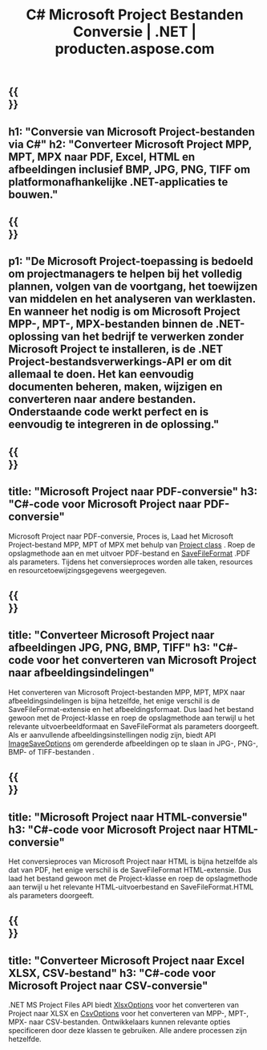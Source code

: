 ﻿---
translation: true
template: /templates/conversion_net.md
title: C# Microsoft Project Bestanden Conversie | .NET | producten.aspose.com
url: /net/conversion/
description: Converteer Microsoft Project MPP MPT MPX naar PDF HTML Excel en afbeeldingen JPG PNG BMP TIFF met enkele regels C#-code via .NET-bibliotheek.
keywords: taken conversie api .net, taken conversie api .net, taak converter c# integreren
family: tasks
platformtag: net
feature: conversion
---

{{<section banner>}}
---
h1: "Conversie van Microsoft Project-bestanden via C#"
h2: "Converteer Microsoft Project MPP, MPT, MPX naar PDF, Excel, HTML en afbeeldingen inclusief BMP, JPG, PNG, TIFF om platformonafhankelijke .NET-applicaties te bouwen."
---

{{<section overview>}}
---
p1: "De Microsoft Project-toepassing is bedoeld om projectmanagers te helpen bij het volledig plannen, volgen van de voortgang, het toewijzen van middelen en het analyseren van werklasten. En wanneer het nodig is om Microsoft Project MPP-, MPT-, MPX-bestanden binnen de .NET-oplossing van het bedrijf te verwerken zonder Microsoft Project te installeren, is de .NET Project-bestandsverwerkings-API er om dit allemaal te doen. Het kan eenvoudig documenten beheren, maken, wijzigen en converteren naar andere bestanden. Onderstaande code werkt perfect en is eenvoudig te integreren in de oplossing."
---

{{<section feature1>}}
---
title: "Microsoft Project naar PDF-conversie"
h3: "C#-code voor Microsoft Project naar PDF-conversie"
---
Microsoft Project naar PDF-conversie, Proces is, Laad het Microsoft Project-bestand MPP, MPT of MPX met behulp van [Project class](https://apireference.aspose.com/tasks/net/aspose.tasks/project) . Roep de opslagmethode aan en met uitvoer PDF-bestand en [SaveFileFormat](https://apireference.aspose.com/tasks/net/aspose.tasks.saving/savefileformat) .PDF als parameters. Tijdens het conversieproces worden alle taken, resources en resourcetoewijzingsgegevens weergegeven.

{{<section feature2>}}
---
title: "Converteer Microsoft Project naar afbeeldingen JPG, PNG, BMP, TIFF"
h3: "C#-code voor het converteren van Microsoft Project naar afbeeldingsindelingen"
---

Het converteren van Microsoft Project-bestanden MPP, MPT, MPX naar afbeeldingsindelingen is bijna hetzelfde, het enige verschil is de SaveFileFormat-extensie en het afbeeldingsformaat. Dus laad het bestand gewoon met de Project-klasse en roep de opslagmethode aan terwijl u het relevante uitvoerbeeldformaat en SaveFileFormat als parameters doorgeeft. Als er aanvullende afbeeldingsinstellingen nodig zijn, biedt API [ImageSaveOptions](https://apireference.aspose.com/tasks/net/aspose.tasks.saving/imagesaveoptions) om gerenderde afbeeldingen op te slaan in JPG-, PNG-, BMP- of TIFF-bestanden .

{{<section feature3>}}
---
title: "Microsoft Project naar HTML-conversie"
h3: "C#-code voor Microsoft Project naar HTML-conversie"
---

Het conversieproces van Microsoft Project naar HTML is bijna hetzelfde als dat van PDF, het enige verschil is de SaveFileFormat HTML-extensie. Dus laad het bestand gewoon met de Project-klasse en roep de opslagmethode aan terwijl u het relevante HTML-uitvoerbestand en SaveFileFormat.HTML als parameters doorgeeft.

{{<section feature4>}}
---
title: "Converteer Microsoft Project naar Excel XLSX, CSV-bestand"
h3: "C#-code voor Microsoft Project naar CSV-conversie"
---

.NET MS Project Files API biedt [XlsxOptions](https://apireference.aspose.com/tasks/net/aspose.tasks.saving/xlsxoptions) voor het converteren van Project naar XLSX en [CsvOptions](https://apireference.aspose.com/tasks/net/aspose.tasks.saving/csvoptions) voor het converteren van MPP-, MPT-, MPX- naar CSV-bestanden. Ontwikkelaars kunnen relevante opties specificeren door deze klassen te gebruiken. Alle andere processen zijn hetzelfde.